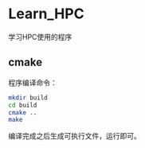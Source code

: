 # Learn_HPC
学习HPC使用的程序

## cmake

程序编译命令：

```bash
mkdir build
cd build
cmake ..
make
```

编译完成之后生成可执行文件，运行即可。
